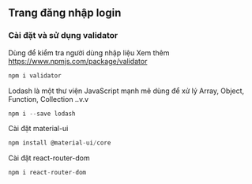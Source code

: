 ## Trang đăng nhập login

### Cài đặt và sử dụng validator
Dùng để kiểm tra người dùng nhập liệu
Xem thêm https://www.npmjs.com/package/validator
```js
npm i validator
```

Lodash là một thư viện JavaScript mạnh mẽ dùng để xử lý Array, Object, Function, Collection ..v.v <br>

```js
npm i --save lodash
```

Cài đặt material-ui

```js
npm install @material-ui/core
```

Cài đặt react-router-dom

```js
npm i react-router-dom
```